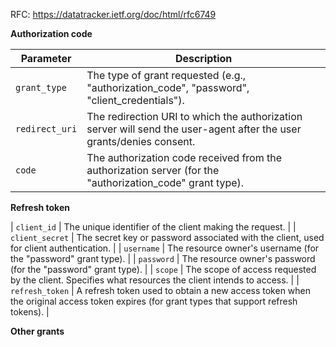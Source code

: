 RFC: https://datatracker.ietf.org/doc/html/rfc6749

**Authorization code**

| Parameter     | Description                                          |
| ------------- | ---------------------------------------------------- |
| `grant_type`  | The type of grant requested (e.g., "authorization_code", "password", "client_credentials"). |
| `redirect_uri` | The redirection URI to which the authorization server will send the user-agent after the user grants/denies consent. |
| `code`        | The authorization code received from the authorization server (for the "authorization_code" grant type). |

**Refresh token**

| `client_id`   | The unique identifier of the client making the request. |
| `client_secret` | The secret key or password associated with the client, used for client authentication. |
| `username`    | The resource owner's username (for the "password" grant type). |
| `password`    | The resource owner's password (for the "password" grant type). |
| `scope`       | The scope of access requested by the client. Specifies what resources the client intends to access. |
| `refresh_token` | A refresh token used to obtain a new access token when the original access token expires (for grant types that support refresh tokens). |

**Other grants**